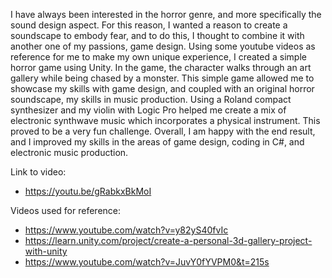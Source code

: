 I have always been interested in the horror genre, and more specifically the sound design aspect. For this reason, I wanted a reason to create a soundscape to embody fear, and to do this, I thought to combine it with another one of my passions, game design. Using some youtube videos as reference for me to make my own unique experience, I created a simple horror game using Unity. In the game, the character walks through an art gallery while being chased by a monster. This simple game allowed me to showcase my skills with game design, and coupled with an original horror soundscape, my skills in music production. Using a Roland compact synthesizer and my violin with Logic Pro helped me create a mix of electronic synthwave music which incorporates a physical instrument. This proved to be a very fun challenge. Overall, I am happy with the end result, and I improved my skills in the areas of game design, coding in C#, and electronic music production.

Link to video:
- https://youtu.be/gRabkxBkMoI 

Videos used for reference:

- https://www.youtube.com/watch?v=y82yS40fvIc
- https://learn.unity.com/project/create-a-personal-3d-gallery-project-with-unity
- https://www.youtube.com/watch?v=JuvY0fYVPM0&t=215s
